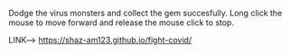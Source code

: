 Dodge the virus monsters and collect the gem succesfully.
Long click the mouse to move forward and release the mouse click to stop.

LINK--> https://shaz-am123.github.io/fight-covid/

